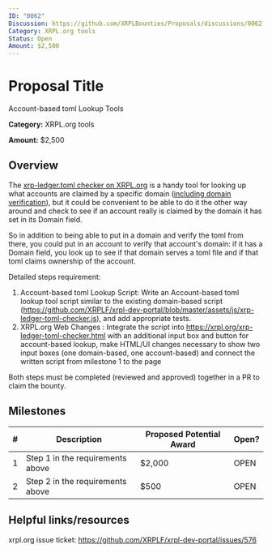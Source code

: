 ```yaml
---
ID: "0062"
Discussion: https://github.com/XRPLBounties/Proposals/discussions/0062
Category: XRPL.org tools
Status: Open
Amount: $2,500
---
```



# Proposal Title

Account-based toml Lookup Tools

**Category:**
XRPL.org tools


**Amount:** 
$2,500

## Overview

The [xrp-ledger.toml checker on XRPL.org](https://xrpl.org/xrp-ledger-toml-checker.html) is a handy tool for looking up what accounts are claimed by a specific domain ([including domain verification](https://xrpl.org/xrp-ledger-toml.html#domain-verification)), but it could be convenient to be able to do it the other way around and check to see if an account really is claimed by the domain it has set in its Domain field.

So in addition to being able to put in a domain and verify the toml from there, you could put in an account to verify that account's domain: if it has a Domain field, you look up to see if that domain serves a toml file and if that toml claims ownership of the account.


Detailed steps requirement: 
1. Account-based toml Lookup Script:  Write an  Account-based toml lookup tool script similar to the existing domain-based script (https://github.com/XRPLF/xrpl-dev-portal/blob/master/assets/js/xrp-ledger-toml-checker.js), and add appropriate tests.
2. XRPL.org Web Changes : Integrate the script into https://xrpl.org/xrp-ledger-toml-checker.html with an additional input box and button for account-based lookup, make HTML/UI changes necessary to show two input boxes (one domain-based, one account-based) and connect the written script from milestone 1 to the page

Both steps must be completed (reviewed and approved) together in a PR to claim the bounty. 


## Milestones

| # | Description | Proposed Potential Award | Open? |
| --- | --- | --- | --- |
| 1 | Step 1 in the requirements above | $2,000 | OPEN |
| 2 | Step 2 in the requirements above | $500 | OPEN |

## Helpful links/resources

xrpl.org issue ticket: https://github.com/XRPLF/xrpl-dev-portal/issues/576
